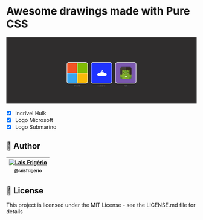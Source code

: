 # Awesome drawings made with Pure CSS

<p align="center">
  <a><img src="./screenshots/main-screen.png" alt="List all draw made with pure css" title="List all draw made with pure css"></a>
</p>

- [x] Incrível Hulk
- [x] Logo Microsoft
- [x] Logo Submarino

## 👩 Author

| [<img src="https://avatars.githubusercontent.com/u/20709086?v=4" width="100px;" alt="Lais Frigério"/><br /><sub><b>@laisfrigerio</b></sub>](https://github.com/laisfrigerio)<br /> |
| :---: |

## 📄 License

This project is licensed under the MIT License - see the LICENSE.md file for details